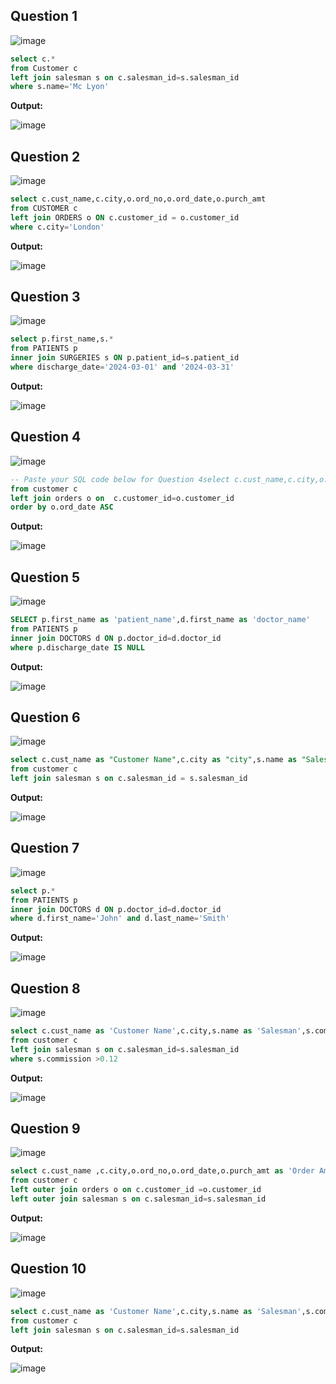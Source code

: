 **Question 1**
--
![image](https://github.com/user-attachments/assets/204a508b-d1da-4861-aafa-b46b21fcbbaf)


```sql
select c.* 
from Customer c
left join salesman s on c.salesman_id=s.salesman_id
where s.name='Mc Lyon'
```

**Output:**

![image](https://github.com/user-attachments/assets/c9679985-aed0-46db-a37c-0252f1b95b79)

**Question 2**
---
![image](https://github.com/user-attachments/assets/27a3cfe6-dd9d-4d61-a4ba-2552398babc9)


```sql
select c.cust_name,c.city,o.ord_no,o.ord_date,o.purch_amt
from CUSTOMER c
left join ORDERS o ON c.customer_id = o.customer_id
where c.city='London'
```

**Output:**

![image](https://github.com/user-attachments/assets/2ad731f6-922e-4e0e-a349-4428549255c6)

**Question 3**
---
![image](https://github.com/user-attachments/assets/03fe1d24-a958-43e9-bdca-24f0d34957f6)


```sql
select p.first_name,s.* 
from PATIENTS p
inner join SURGERIES s ON p.patient_id=s.patient_id
where discharge_date='2024-03-01' and '2024-03-31'
```

**Output:**

![image](https://github.com/user-attachments/assets/081e35b6-a1d7-4389-8346-b2a02699407d)


**Question 4**
---
![image](https://github.com/user-attachments/assets/6879948c-a28c-4937-be12-03353f960223)


```sql
-- Paste your SQL code below for Question 4select c.cust_name,c.city,o.ord_no,o.ord_date,o.purch_amt as 'Order Amount'
from customer c
left join orders o on  c.customer_id=o.customer_id
order by o.ord_date ASC

```

**Output:**

![image](https://github.com/user-attachments/assets/5daeddc0-a103-4d9c-a7a7-7450a18f7bd2)


**Question 5**
---
![image](https://github.com/user-attachments/assets/d713b8c8-568d-42c6-9067-abd32d44b710)


```sql
SELECT p.first_name as 'patient_name',d.first_name as 'doctor_name'
from PATIENTS p
inner join DOCTORS d ON p.doctor_id=d.doctor_id
where p.discharge_date IS NULL
```

**Output:**

![image](https://github.com/user-attachments/assets/6d12412a-4ab1-4f23-98de-f92253601f36)

**Question 6**
---
![image](https://github.com/user-attachments/assets/b94cb877-0e63-4a2c-bdde-7be1b07d5b5f)

```sql
select c.cust_name as "Customer Name",c.city as "city",s.name as "Salesman",s.commission as "commission"
from customer c
left join salesman s on c.salesman_id = s.salesman_id
```

**Output:**

![image](https://github.com/user-attachments/assets/b6f98970-ceb3-44fe-ada7-e7c02776cd8b)


**Question 7**
---
![image](https://github.com/user-attachments/assets/addd8a0c-e191-4ed9-9545-f280fb986fbc)


```sql
select p.*
from PATIENTS p
inner join DOCTORS d ON p.doctor_id=d.doctor_id
where d.first_name='John' and d.last_name='Smith'
```

**Output:**

![image](https://github.com/user-attachments/assets/0f78494d-1e6c-4ec7-991e-d0788a342b84)


**Question 8**
---
![image](https://github.com/user-attachments/assets/6a9a0f97-9494-4dad-8543-6a7cbfeba3e6)


```sql
select c.cust_name as 'Customer Name',c.city,s.name as 'Salesman',s.commission
from customer c
left join salesman s on c.salesman_id=s.salesman_id
where s.commission >0.12
```

**Output:**

![image](https://github.com/user-attachments/assets/5e173815-e9f6-42a6-82e1-f184c6f0ad3e)

**Question 9**
---
![image](https://github.com/user-attachments/assets/e06fbb33-7654-4c29-a19e-3e1f367e8d93)


```sql
select c.cust_name ,c.city,o.ord_no,o.ord_date,o.purch_amt as 'Order Amount',s.name,s.commission
from customer c
left outer join orders o on c.customer_id =o.customer_id
left outer join salesman s on c.salesman_id=s.salesman_id
```

**Output:**

![image](https://github.com/user-attachments/assets/e57fdd83-a611-46fa-b1fb-b11419cb5ac9)


**Question 10**
---
![image](https://github.com/user-attachments/assets/7c2423ea-726b-43aa-a484-a4af700d44cf)


```sql
select c.cust_name as 'Customer Name',c.city,s.name as 'Salesman',s.commission
from customer c
left join salesman s on c.salesman_id=s.salesman_id
```

**Output:**

![image](https://github.com/user-attachments/assets/fd38ec67-c578-4b16-b66d-cc6650db557c)
